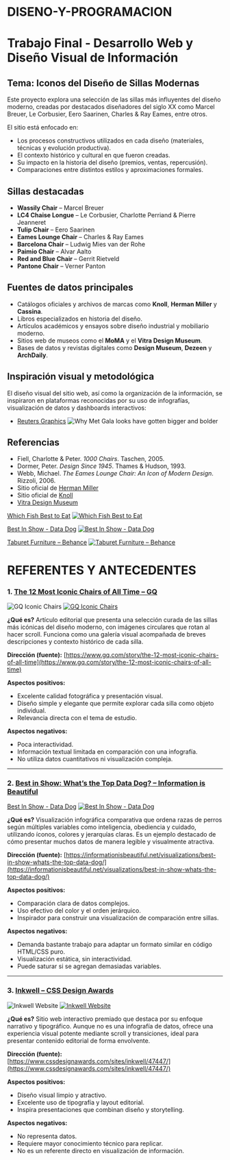 # DISENO-Y-PROGRAMACION
# Trabajo Final - Desarrollo Web y Diseño Visual de Información

## Tema: Iconos del Diseño de Sillas Modernas

Este proyecto explora una selección de las sillas más influyentes del diseño moderno, creadas por destacados diseñadores del siglo XX como Marcel Breuer, Le Corbusier, Eero Saarinen, Charles & Ray Eames, entre otros.

El sitio está enfocado en:

- Los procesos constructivos utilizados en cada diseño (materiales, técnicas y evolución productiva).
- El contexto histórico y cultural en que fueron creadas.
- Su impacto en la historia del diseño (premios, ventas, repercusión).
- Comparaciones entre distintos estilos y aproximaciones formales.

## Sillas destacadas

- **Wassily Chair** – Marcel Breuer  
- **LC4 Chaise Longue** – Le Corbusier, Charlotte Perriand & Pierre Jeanneret  
- **Tulip Chair** – Eero Saarinen  
- **Eames Lounge Chair** – Charles & Ray Eames  
- **Barcelona Chair** – Ludwig Mies van der Rohe  
- **Paimio Chair** – Alvar Aalto  
- **Red and Blue Chair** – Gerrit Rietveld  
- **Pantone Chair** – Verner Panton  

## Fuentes de datos principales

- Catálogos oficiales y archivos de marcas como **Knoll**, **Herman Miller** y **Cassina**.
- Libros especializados en historia del diseño.
- Artículos académicos y ensayos sobre diseño industrial y mobiliario moderno.
- Sitios web de museos como el **MoMA** y el **Vitra Design Museum**.
- Bases de datos y revistas digitales como **Design Museum**, **Dezeen** y **ArchDaily**.

## Inspiración visual y metodológica

El diseño visual del sitio web, así como la organización de la información, se inspiraron en plataformas reconocidas por su uso de infografías, visualización de datos y dashboards interactivos:

- [Reuters Graphics](https://www.reuters.com/graphics/)
  ![Why Met Gala looks have gotten bigger and bolder](./images/Why-Met-Gala.png)


## Referencias

- Fiell, Charlotte & Peter. *1000 Chairs*. Taschen, 2005.  
- Dormer, Peter. *Design Since 1945*. Thames & Hudson, 1993.  
- Webb, Michael. *The Eames Lounge Chair: An Icon of Modern Design*. Rizzoli, 2006.  
- Sitio oficial de [Herman Miller](https://www.hermanmiller.com/)  
- Sitio oficial de [Knoll](https://www.knoll.com/)  
- [Vitra Design Museum](https://www.design-museum.de/)

[Which Fish Best to Eat](https://informationisbeautiful.net/visualizations/which-fish-best-safest-healthy-to-eat/)
[![Which Fish Best to Eat](images/which-fish-best-safest.jpg)](https://informationisbeautiful.net/visualizations/which-fish-best-safest-healthy-to-eat/)

[Best In Show - Data Dog](https://informationisbeautiful.net/visualizations/best-in-show-whats-the-top-data-dog/)
[![Best In Show - Data Dog](images/best-in-show-data-dog.jpg)](https://informationisbeautiful.net/visualizations/best-in-show-whats-the-top-data-dog/)

[Taburet Furniture – Behance](https://www.behance.net/gallery/158943715/Taburet-Furniture)
[![Taburet Furniture – Behance](images/taburet-furniture.jpg)](https://www.behance.net/gallery/158943715/Taburet-Furniture)

# REFERENTES Y ANTECEDENTES

### 1. [**The 12 Most Iconic Chairs of All Time** – GQ](https://www.gq.com/story/the-12-most-iconic-chairs-of-all-time)

![GQ Iconic Chairs](https://media.gq.com/photos/5d5fc873fbe602000888f1b2/master/w_1600,c_limit/iconic-chairs-gq.jpg)
[![GQ Iconic Chairs](images/iconic-chair.jpg)]([https://informationisbeautiful.net/visualizations/best-in-show-whats-the-top-data-dog/](https://www.gq.com/story/the-12-most-iconic-chairs-of-all-time))

**¿Qué es?**
Artículo editorial que presenta una selección curada de las sillas más icónicas del diseño moderno, con imágenes circulares que rotan al hacer scroll. Funciona como una galería visual acompañada de breves descripciones y contexto histórico de cada silla.

**Dirección (fuente):**
[https://www.gq.com/story/the-12-most-iconic-chairs-of-all-time](https://www.gq.com/story/the-12-most-iconic-chairs-of-all-time)

**Aspectos positivos:**

* Excelente calidad fotográfica y presentación visual.
* Diseño simple y elegante que permite explorar cada silla como objeto individual.
* Relevancia directa con el tema de estudio.

**Aspectos negativos:**

* Poca interactividad.
* Información textual limitada en comparación con una infografía.
* No utiliza datos cuantitativos ni visualización compleja.

---

### 2. [**Best in Show: What’s the Top Data Dog?** – Information is Beautiful](https://informationisbeautiful.net/visualizations/best-in-show-whats-the-top-data-dog/)

[Best In Show - Data Dog](https://informationisbeautiful.net/visualizations/best-in-show-whats-the-top-data-dog/)
[![Best In Show - Data Dog](images/best-in-show-data-dog.jpg)](https://informationisbeautiful.net/visualizations/best-in-show-whats-the-top-data-dog/)

**¿Qué es?**
Visualización infográfica comparativa que ordena razas de perros según múltiples variables como inteligencia, obediencia y cuidado, utilizando íconos, colores y jerarquías claras. Es un ejemplo destacado de cómo presentar muchos datos de manera legible y visualmente atractiva.

**Dirección (fuente):**
[https://informationisbeautiful.net/visualizations/best-in-show-whats-the-top-data-dog/](https://informationisbeautiful.net/visualizations/best-in-show-whats-the-top-data-dog/)

**Aspectos positivos:**

* Comparación clara de datos complejos.
* Uso efectivo del color y el orden jerárquico.
* Inspirador para construir una visualización de comparación entre sillas.

**Aspectos negativos:**

* Demanda bastante trabajo para adaptar un formato similar en código HTML/CSS puro.
* Visualización estática, sin interactividad.
* Puede saturar si se agregan demasiadas variables.

---

### 3. [**Inkwell** – CSS Design Awards](https://www.cssdesignawards.com/sites/inkwell/47447/)

![Inkwell Website](https://assets.cssdesignawards.com/uploads/2022/08/Inkwell-Featured.png)
[![Inkwell Website](images/Inkwell.jpg)]([https://informationisbeautiful.net/visualizations/best-in-show-whats-the-top-data-dog/](https://assets.cssdesignawards.com/uploads/2022/08/Inkwell-Featured.png))

**¿Qué es?**
Sitio web interactivo premiado que destaca por su enfoque narrativo y tipográfico. Aunque no es una infografía de datos, ofrece una experiencia visual potente mediante scroll y transiciones, ideal para presentar contenido editorial de forma envolvente.

**Dirección (fuente):**
[https://www.cssdesignawards.com/sites/inkwell/47447/](https://www.cssdesignawards.com/sites/inkwell/47447/)

**Aspectos positivos:**

* Diseño visual limpio y atractivo.
* Excelente uso de tipografía y layout editorial.
* Inspira presentaciones que combinan diseño y storytelling.

**Aspectos negativos:**

* No representa datos.
* Requiere mayor conocimiento técnico para replicar.
* No es un referente directo en visualización de información.




